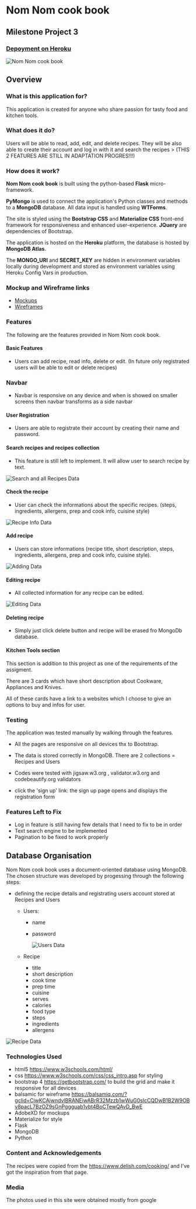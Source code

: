 # Nom Nom cook book

## Milestone Project 3

### [Depoyment on Heroku](https://noom-noom-cookbook.herokuapp.com/)

![Nom Nom cook book](https://github.com/DejanHinic/cook_book/blob/master/static/images/screencapture-noom-noom-cookbook-herokuapp-com-1583152419684.png?raw=true)

## Overview

### What is this application for?
This application is created for anyone who share passion for tasty food and kitchen tools.

### What does it do?
Users will be able to read, add, edit, and delete recipes. 
They will be also able to create their account and log in with it and search the recipes > (THIS 2 FEATURES ARE STILL IN ADAPTATION PROGRES!!!)

### How does it work?

**Nom Nom cook book** is built using the python-based **Flask** micro-framework. 

**PyMongo** is used to connect the application's Python classes and methods to a **MongoDB** database. All data input is handled using **WTForms**.

The site is styled using the **Bootstrap CSS** and **Materialize CSS** front-end framework for responsiveness and enhanced user-experience. **JQuery** are dependencies of Bootstrap. 

The application is hosted on the **Heroku** platform, the database is hosted by **MongoDB Atlas**. 

The **MONGO_URI** and **SECRET_KEY** are hidden in environment variables locally during development and stored as environment variables using Heroku Config Vars in production. 

### Mockup and Wireframe links
* [Mockups](https://github.com/DejanHinic/cook_book/tree/master/static/Mockups)
* [Wireframes](https://github.com/DejanHinic/cook_book/tree/master/static/Wireframe)

### Features
The following are the features provided in Nom Nom cook book.

#### Basic Features
* Users can add recipe, read info, delete or edit. (In future only registrated users will be able to edit or delete recipes)

### Navbar
* Navbar is responsive on any device and when is showed on smaller screens then navbar transforms as a side navbar

#### User Registration
* Users are able to registrate their account by creating their name and password.

#### Search recipes and recipes collection
* This feature is still left to implement. It will allow user to search recipe by text. 

![Search and all Recipes Data](https://github.com/DejanHinic/cook_book/blob/master/static/images/screencapture_allrecipes.png?raw=true)

#### Check the recipe 
* User can check the informations about the specific recipes. (steps, ingredients, allergens, prep and cook info, cuisine style)

![Recipe Info Data](https://github.com/DejanHinic/cook_book/blob/master/static/images/screencapture_recipeinfo.png?raw=true)

#### Add recipe
* Users can store informations (recipe title, short description, steps, ingredients, allergens, prep and cook info, cuisine style).

![Adding Data](https://github.com/DejanHinic/cook_book/blob/master/static/images/screencapture_addrecipe.png?raw=true)

#### Editing recipe 
* All collected information for any recipe can be edited.

![Editing Data](https://github.com/DejanHinic/cook_book/blob/master/static/images/screencapture_editrecipe.png?raw=true)

#### Deleting recipe
* Simply just click delete button and recipe will be erased fro MongoDb database.

#### Kitchen Tools section
This section is addition to this project as one of the requirements of the assigment.

There are 3 cards which have short description about Cookware, Appliances and Knives.

All of these cards have a link to a websites which I choose to give an options to buy and infos for user. 


### Testing
The application was tested manually by walking through the features.

* All the pages are responsive on all devices thx to Bootstrap.

* The data is stored correctly in MongoDB. There are 2 collections = Recipes and Users

* Codes were tested with jigsaw.w3.org , validator.w3.org and codebeautify.org validators

* click the 'sign up' link:
the sign up page opens and displays the registration form


### Features Left to Fix
* Log in feature is still having few details that I need to fix to be in order
* Text search engine to be implemented
* Pagination to be fixed to work properly

## Database Organisation
Nom Nom cook book uses a document-oriented database using MongoDB. The chosen structure was developed by progessing through the following steps:

* defining the recipe details and registrating users account stored at Recipes and Users

    * Users: 
         - name
         - password

            ![Users Data](https://github.com/DejanHinic/cook_book/blob/master/static/images/screencapture_userdata.png?raw=true)

    * Recipe
        - title
        - short description
        - cook time
        - prep time
        - cuisine
        - serves 
        - calories
        - food type
        - steps
        - ingredients
        - allergens

![Recipe Data](https://github.com/DejanHinic/cook_book/blob/master/static/images/screencapture_recipedata.png?raw=true)

### Technologies Used
* html5 https://www.w3schools.com/html/
* css https://www.w3schools.com/css/css_intro.asp for styling
* bootstrap 4 https://getbootstrap.com/ to build the grid and make it responsive for all devices
* balsamic for wireframe https://balsamiq.com/?gclid=CjwKCAjwndvlBRANEiwABrR32Mzzb1wWuG0slcCQDwB1B2W9OBv8pacL7BzOZ9sGnPggguab1vbt4BoCTewQAvD_BwE
* AdobeXD for mockups
* Materialize for style
* Flask 
* MongoDB
* Python

### Content and Acknowledgements
The recipes were copied from the https://www.delish.com/cooking/ and I've got the inspiration from that page. 

### Media
The photos used in this site were obtained mostly from google
